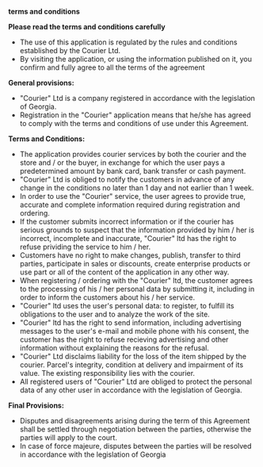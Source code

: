 **terms and conditions**

**Please read the terms and conditions carefully**

*  The use of this application is regulated by the rules and conditions established by the Courier Ltd.
*  By visiting the application, or using the information published on it, you confirm and fully agree to all the terms of the agreement

**General provisions:**

*  "Courier" Ltd is a company registered in accordance with the legislation of Georgia.
*  Registration in the "Courier" application means that he/she has agreed to comply with the terms and conditions of use under this Agreement.

**Terms and Conditions:**

*  The application provides courier services by both the courier and the store and / or the buyer, in exchange for which the user pays a predetermined amount by bank card, bank transfer or cash payment.
*  "Courier" Ltd is obliged to notify the customers in advance of any change in the conditions no later than 1 day and not earlier than 1 week.
*  In order to use the "Courier" service, the user agrees to provide true, accurate and complete information required during registration and ordering.
*  If the customer submits incorrect information or if the courier has serious grounds to suspect that the information provided by him / her is incorrect, incomplete and inaccurate, "Courier" ltd has the right to refuse prividing the service to him / her.
*  Customers have no right to make changes, publish, transfer to third parties, participate in sales or discounts, create enterprise products or use part or all of the content of the application in any other way.
*  When registering / ordering with the "Courier" ltd, the customer agrees to the processing of his / her personal data by submitting it, including in order to inform the customers about his / her service.
*  "Courier" ltd uses the user's personal data: to register, to fulfill its obligations to the user and to analyze the work of the site.
*  "Courier" ltd has the right to send information, including advertising messages to the user's e-mail and mobile phone with his consent, the customer has the right to refuse recieving advertising and other information without explaining the reasons for the refusal.
*  "Courier" Ltd disclaims liability for the loss of the item shipped by the courier. Parcel's integrity, condition at delivery and impairment of its value. The existing responsibility lies with the courier.
*  All registered users of "Courier" Ltd are obliged to protect the personal data of any other user in accordance with the legislation of Georgia.

**Final Provisions:**

*  Disputes and disagreements arising during the term of this Agreement shall be settled through negotiation between the parties, otherwise the parties will apply to the court.
*  In case of force majeure, disputes between the parties will be resolved in accordance with the legislation of Georgia
